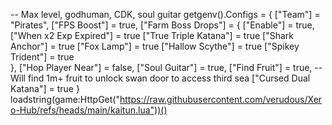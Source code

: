 -- Max level, godhuman, CDK, soul guitar
getgenv().Configs = {
    ["Team"] = "Pirates",
    ["FPS Boost"] = true,
    ["Farm Boss Drops"] = {
        ["Enable"] = true,
        ["When x2 Exp Expired"] = true
    ["True Triple Katana"] = true
    ["Shark Anchor"] = true
    ["Fox Lamp"] = true
    ["Hallow Scythe"] = true
    ["Spikey Trident"] = true    
   },
    ["Hop Player Near"] = false,
    ["Soul Guitar"] = true,
    ["Find Fruit"] = true, -- Will find 1m+ fruit to unlock swan door to access third sea
    ["Cursed Dual Katana"] = true
}
loadstring(game:HttpGet("https://raw.githubusercontent.com/verudous/Xero-Hub/refs/heads/main/kaitun.lua"))()
